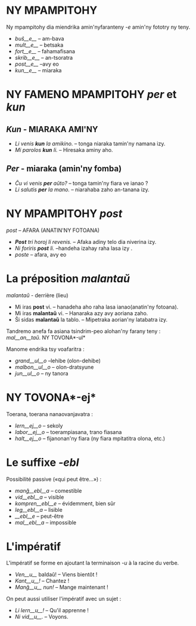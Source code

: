 # NY MPAMPITOHY

Ny mpampitohy dia miendrika amin'nyfaranteny *-e* amin'ny fototry ny teny.

- *buŝ__e__*   – am-bava
- *mult__e__*  – betsaka
- *fort__e__*  – fahamafisana
- *skrib__e__* – an-tsoratra
- *post__e__*  –avy eo 
- *kun__e__*   – miaraka
 

# NY FAMENO MPAMPITOHY *per* et *kun*

## *Kun* - MIARAKA AMI'NY        

- *Li venis __kun__ la amikino.* – tonga niaraka tamin'ny namana izy.    
- *Mi parolos __kun__ li.*       – Hiresaka aminy aho. 

## *Per* - miaraka (amin'ny fomba)

- *Ĉu vi venis __per__ aŭto?*   – tonga tamin'ny fiara ve ianao ?
- *Li salutis __per__ la mano.* – niarahaba zaho an-tanana izy.


# NY MPAMPITOHY *post*

*post* – AFARA (ANATIN'NY FOTOANA)

- *__Post__ tri horoj li revenis.* – Afaka adiny telo dia niverina izy.
- *Ni foriris __post__ li.* –handeha izahay raha lasa izy .
- *poste* – afara, avy eo
 

# La préposition *malantaŭ*

*malantaŭ* - derrière (lieu)

- Mi iras __post__ vi. – hanadeha aho raha lasa ianao(anatin'ny fotoana).
- Mi iras __malantaŭ__ vi. – Hanaraka azy avy aoriana zaho.
- Ŝi sidas __malantaŭ__ la tablo. – Mipetraka aorian'ny latabatra izy.

Tandremo anefa fa asiana tsindrim-peo alohan'ny farany teny : *mal__an__taŭ*.
 NY TOVONA*-ul*

Manome endrika tsy voafaritra :

- *grand__ul__o*  –lehibe  (olon-dehibe)
- *malbon__ul__o* – olon-dratsyune 
- *jun__ul__o*    – ny tanora
 

# NY TOVONA*-ej*

Toerana, toerana nanaovanjavatra :

- *lern__ej__o* – sekoly
- *labor__ej__o* – toerampiasana, trano fiasana
- *halt__ej__o* – fijanonan'ny fiara (ny fiara mpitatitra olona, etc.)

 
# Le suffixe *-ebl*

Possibilité passive («qui peut être…») :

- *manĝ__ebl__a* – comestible
- *vid__ebl__a* – visible
- *kompren__ebl__e* – évidemment, bien sûr
- *leg__ebl__a* – lisible
- *__ebl__e* – peut-être
- *mal__ebl__a* – impossible

# L'impératif

L'impératif se forme en ajoutant la terminaison *-u* à la racine du verbe.

- *Ven__u__* baldaŭ! – Viens bientôt !
- *Kant__u__!*       – Chantez !
- *Manĝ__u__ nun!*   – Mange maintenant !

On peut aussi utiliser l'impératif avec un sujet :

- *Li lern__u__!* – Qu'il apprenne !
- *Ni vid__u__.*  – Voyons.
 
 

 
